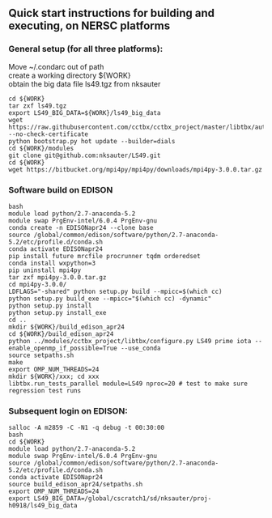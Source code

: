 ## Quick start instructions for building and executing, on NERSC platforms

### General setup (for all three platforms):  
Move ~/.condarc out of path  
create a working directory ${WORK}  
obtain the big data file ls49.tgz from nksauter
```
cd ${WORK}
tar zxf ls49.tgz
export LS49_BIG_DATA=${WORK}/ls49_big_data 
wget https://raw.githubusercontent.com/cctbx/cctbx_project/master/libtbx/auto_build/bootstrap.py --no-check-certificate
python bootstrap.py hot update --builder=dials
cd ${WORK}/modules
git clone git@github.com:nksauter/LS49.git
cd ${WORK}
wget https://bitbucket.org/mpi4py/mpi4py/downloads/mpi4py-3.0.0.tar.gz
```

### Software build on EDISON
```
bash
module load python/2.7-anaconda-5.2
module swap PrgEnv-intel/6.0.4 PrgEnv-gnu
conda create -n EDISONapr24 --clone base
source /global/common/edison/software/python/2.7-anaconda-5.2/etc/profile.d/conda.sh
conda activate EDISONapr24
pip install future mrcfile procrunner tqdm orderedset
conda install wxpython=3
pip uninstall mpi4py
tar zxf mpi4py-3.0.0.tar.gz
cd mpi4py-3.0.0/
LDFLAGS="-shared" python setup.py build --mpicc=$(which cc)
python setup.py build_exe --mpicc="$(which cc) -dynamic"
python setup.py install
python setup.py install_exe
cd ..
mkdir ${WORK}/build_edison_apr24
cd ${WORK}/build_edison_apr24
python ../modules/cctbx_project/libtbx/configure.py LS49 prime iota --enable_openmp_if_possible=True --use_conda
source setpaths.sh
make
export OMP_NUM_THREADS=24
mkdir ${WORK}/xxx; cd xxx
libtbx.run_tests_parallel module=LS49 nproc=20 # test to make sure regression test runs
```

### Subsequent login on EDISON:
```
salloc -A m2859 -C -N1 -q debug -t 00:30:00
bash
cd ${WORK}
module load python/2.7-anaconda-5.2
module swap PrgEnv-intel/6.0.4 PrgEnv-gnu
source /global/common/edison/software/python/2.7-anaconda-5.2/etc/profile.d/conda.sh
conda activate EDISONapr24
source build_edison_apr24/setpaths.sh
export OMP_NUM_THREADS=24
export LS49_BIG_DATA=/global/cscratch1/sd/nksauter/proj-h0918/ls49_big_data 
```


